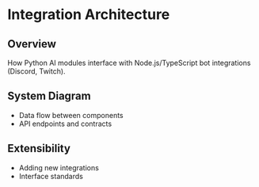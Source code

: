 # Integration Architecture

## Overview

How Python AI modules interface with Node.js/TypeScript bot integrations (Discord, Twitch).

## System Diagram

- Data flow between components
- API endpoints and contracts

## Extensibility

- Adding new integrations
- Interface standards
